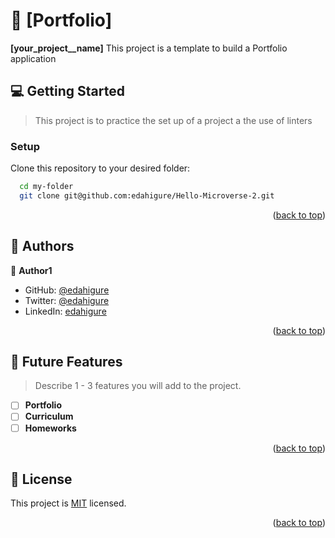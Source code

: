 <a name="readme-top"></a>


# 📖 [Portfolio] <a name="about-project"></a>



**[your_project__name]** This project is a template to build a Portfolio application


## 💻 Getting Started <a name="getting-started"></a>

> This project is to practice the set up of a project a the use of linters



### Setup

Clone this repository to your desired folder:

```sh
  cd my-folder
  git clone git@github.com:edahigure/Hello-Microverse-2.git
```



<p align="right">(<a href="#readme-top">back to top</a>)</p>

<!-- AUTHORS -->

## 👥 Authors <a name="authors"></a>

👤 **Author1**

- GitHub: [@edahigure](https://github.com/edahigure)
- Twitter: [@edahigure](https://twitter.com/edahigure)
- LinkedIn: [edahigure](https://linkedin.com/in/edahigure)

<p align="right">(<a href="#readme-top">back to top</a>)</p>

<!-- FUTURE FEATURES -->

## 🔭 Future Features <a name="future-features"></a>

> Describe 1 - 3 features you will add to the project.

- [ ] **Portfolio**
- [ ] **Curriculum**
- [ ] **Homeworks**

<p align="right">(<a href="#readme-top">back to top</a>)</p>

## 📝 License <a name="license"></a>

This project is [MIT](./LICENSE) licensed.


<p align="right">(<a href="#readme-top">back to top</a>)</p>
